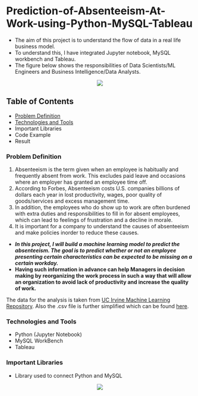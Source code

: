 # Prediction-of-Absenteeism-At-Work-using-Python-MySQL-Tableau

* The aim of this project is to understand the flow of data in a real life business model.
* To understand this, I have integrated Jupyter notebook, MySQL workbench and Tableau. 
* The figure below shows the responsibilities of Data Scientists/ML Engineers and Business Intelligence/Data Analysts.

<p align="center">
  <img src="https://user-images.githubusercontent.com/113826990/232306866-b596e19d-7f14-4ed8-a8b0-3b5c0e5c1a19.png" />
</p>

## Table of Contents

* [Problem Definition](https://github.com/chiraagb/Prediction-of-Absenteeism-At-Work-using-Python-MySQL-Tableau/blob/main/README.md#problem-definition)
* [Technologies and Tools](https://github.com/chiraagb/Prediction-of-Absenteeism-At-Work-using-Python-MySQL-Tableau/blob/main/README.md#technologies-and-tools)
* Important Libraries
* Code Example
* Result

### Problem Definition

1. Absenteeism is the term given when an employee is habitually and frequently absent from work. This excludes paid leave and occasions where an employer has granted an employee time off.
2. According to Forbes, Absenteeism costs U.S. companies billions of dollars each year in lost productivity, wages, poor quality of goods/services and excess management time. 
3. In addition, the employees who do show up to work are often burdened with extra duties and responsibilities to fill in for absent employees, which can lead to feelings of frustration and a decline in morale.
4. It is important for a company to understand the causes of absenteeism and make policies inorder to reduce these causes.

* ***In this project, I will build a machine learning model to predict the absenteeism. The goal is to predict whether or not an employee presenting certain characteristics can be expected to be missing on a certain workday.***
* **Having such information in advance can help Managers in decision making by reorganizing the work process in such a way that will allow an organization to avoid lack of productivity and increase the quality of work.**


The data for the analysis is taken from [UC Irvine Machine Learning Repository](https://archive-beta.ics.uci.edu/dataset/445/absenteeism+at+work). Also the .csv file is further simplified which can be found [here](https://github.com/chiraagb/Prediction-of-Absenteeism-At-Work-using-Python-MySQL-Tableau/files/11242187/Absenteeism_data.csv).

### Technologies and Tools

* Python (Jupyter Notebook)
* MySQL WorkBench
* Tableau

### Important Libraries

* Library used to connect Python and MySQL

<p align="center">
  <img src="https://user-images.githubusercontent.com/113826990/232308879-ef342bb2-abdb-4e62-91d3-fdbc6a939dfd.png"/>
</p>
